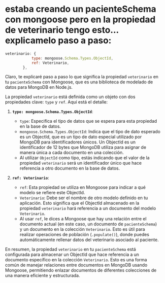 # estaba creando un pacienteSchema con mongoose pero en la propiedad de veterinario tengo esto... explicamelo paso a paso:

```javascript
veterinario: {
            type: mongoose.Schema.Types.ObjectId,
            ref: Veterinario,
        },
```

Claro, te explicaré paso a paso lo que significa la propiedad `veterinario` en tu `pacienteSchema` con Mongoose, que es una biblioteca de modelado de datos para MongoDB en Node.js.

La propiedad `veterinario` está definida como un objeto con dos propiedades clave: `type` y `ref`. Aquí está el detalle:

1. **`type: mongoose.Schema.Types.ObjectId`**:

    - `type`: Especifica el tipo de datos que se espera para esta propiedad en la base de datos.
    - `mongoose.Schema.Types.ObjectId`: Indica que el tipo de dato esperado es un ObjectId, que es un tipo de dato especial utilizado por MongoDB para identificadores únicos. Un ObjectId es un identificador de 12 bytes que MongoDB utiliza para asignar de manera única a cada documento en una colección.
    - Al utilizar `ObjectId` como tipo, estás indicando que el valor de la propiedad `veterinario` será un identificador único que hace referencia a otro documento en la base de datos.

2. **`ref: Veterinario`**:
    - `ref`: Esta propiedad se utiliza en Mongoose para indicar a qué modelo se refiere este ObjectId.
    - `Veterinario`: Debe ser el nombre de otro modelo definido en tu aplicación. Esto significa que el ObjectId almacenado en la propiedad `veterinario` hará referencia a un documento del modelo `Veterinario`.
    - Al usar `ref`, le dices a Mongoose que hay una relación entre el documento actual (en este caso, un documento de `pacienteSchema`) y un documento en la colección `Veterinario`. Esto es útil para realizar operaciones de población (`.populate()`), donde puedes automáticamente rellenar datos del veterinario asociado al paciente.

En resumen, la propiedad `veterinario` en tu `pacienteSchema` está configurada para almacenar un ObjectId que hace referencia a un documento específico en la colección `Veterinario`. Esto es una forma común de manejar relaciones entre documentos en MongoDB usando Mongoose, permitiendo enlazar documentos de diferentes colecciones de una manera eficiente y estructurada.
